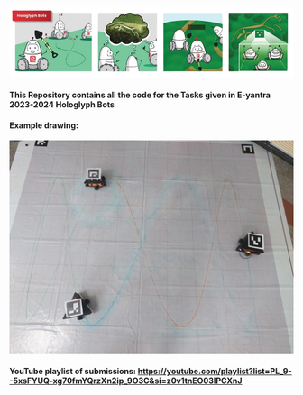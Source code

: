 ![alt text](https://github.com/Loki-Silvres/Hologlyph-Bots/blob/main/Hologylph_bots_background.png?raw=true)

#### This Repository contains all the code for the Tasks given in E-yantra 2023-2024 Hologlyph Bots
#### Example drawing:
![alt text](https://github.com/Loki-Silvres/Hologlyph-Bots/blob/main/Arena%20photos/Task_5_arena_with_Bots.jpg?raw=true)

#### YouTube playlist of submissions: https://youtube.com/playlist?list=PL_9--5xsFYUQ-xg70fmYQrzXn2ip_9O3C&si=z0v1tnEO03IPCXnJ

